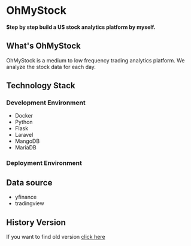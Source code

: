 # OhMyStock

**Step by step build a US stock analytics platform by myself.**

## What's OhMyStock

OhMyStock is a medium to low frequency trading analytics platform. We analyze the stock data for each day.

## Technology Stack

### Development Environment

- Docker
- Python
- Flask
- Laravel
- MangoDB
- MariaDB

### Deployment Environment

## Data source

- yfinance
- tradingview

## History Version

If you want to find old version [click here](https://github.com/iiiyu/OhMyStock/tree/0.0.1)
